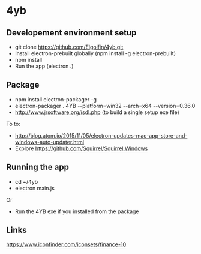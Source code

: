 # 4yb

## Developement environment setup

- git clone https://github.com/Elgolfin/4yb.git
- Install electron-prebuilt globally (npm install -g electron-prebuilt)
- npm install
- Run the app (electron .)

## Package

- npm install electron-packager -g
- electron-packager . 4YB --platform=win32 --arch=x64 --version=0.36.0
- http://www.jrsoftware.org/isdl.php (to build a single setup exe file)

To to:
- http://blog.atom.io/2015/11/05/electron-updates-mac-app-store-and-windows-auto-updater.html
- Explore https://github.com/Squirrel/Squirrel.Windows

## Running the app
- cd ~/4yb
- electron main.js

Or
- Run the 4YB exe if you installed from the package

## Links

https://www.iconfinder.com/iconsets/finance-10
